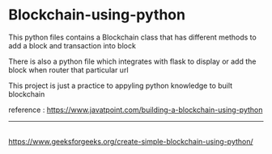 # Blockchain-using-python

<p>This python files contains a Blockchain class that has different methods to add a block and transaction into block </p>
<p>There is also a python file which integrates with flask to display or add the block when router that particular url</p>
<p> This project is just a practice to appyling python knowledge to built blockchain </p>
<p> reference : <a href = "https://www.javatpoint.com/building-a-blockchain-using-python">https://www.javatpoint.com/building-a-blockchain-using-python</a> <hr><br>
<a href = "https://www.geeksforgeeks.org/create-simple-blockchain-using-python/">https://www.geeksforgeeks.org/create-simple-blockchain-using-python/</a> </p>
